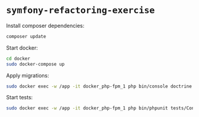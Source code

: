 # `symfony-refactoring-exercise`

Install composer dependencies:

```bash
composer update
```

Start docker:

```bash
cd docker
sudo docker-compose up
```

Apply migrations:

```bash
sudo docker exec -w /app -it docker_php-fpm_1 php bin/console doctrine:migrations:migrate
```

Start tests:

```bash
sudo docker exec -w /app -it docker_php-fpm_1 php bin/phpunit tests/Controller/TodosController.php
```
